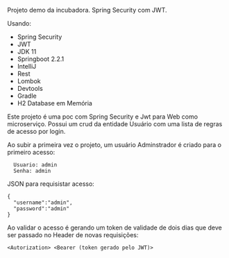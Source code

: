 Projeto demo da incubadora. Spring Security com JWT.

Usando:
* Spring Security
* JWT
* JDK 11
* Springboot 2.2.1
* IntelliJ
* Rest
* Lombok
* Devtools
* Gradle
* H2 Database em Memória

Este projeto é uma poc com Spring Security e Jwt para Web como microserviço. Possui um crud da entidade Usuário
com uma lista de regras de acesso por login.

Ao subir a primeira vez o projeto, um usuário Adminstrador é criado para o primeiro acesso:
```
  Usuario: admin
  Senha: admin
```
JSON para requisistar acesso:
```
{
  "username":"admin",
  "password":"admin"
}
```
Ao validar o acesso é gerando um token de validade de dois dias que deve ser passado no Header de novas requisições:
```
<Autorization> <Bearer (token gerado pelo JWT)>
```
